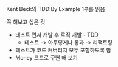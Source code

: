 Kent Beck의 TDD:By Example 1부를 읽음

꼭 해보고 싶은 것
* 테스트 먼저 개발 후 로직 개발 - TDD
    * 테스트 -> 아무렇게나 통과 -> 리팩토링
* 테스트가 코드 커버리지 모두 포함하도록 함
* Money 코드로 구현 해 보기